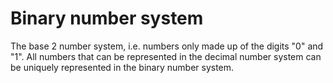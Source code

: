 # Binary number system

The base 2 number system, i.e. numbers only made up of the digits "0" and "1".
All numbers that can be represented in the decimal number system can be uniquely represented in the binary number system.
